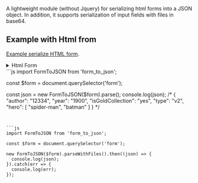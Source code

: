 A lightweight module (without Jquery) for serializing html forms into a JSON object.
In addition, it supports serialization of input fields with files in base64.

## Example with Html from

[Example serialize HTML form](https://codepen.io/dm-kamaev/pen/MWEwJRg?editors=1011).

<details>
<summary>Html Form</summary>
<form action="#">
  <div>
    <label>Author:</label>
    <input type="text" name=author>
  </div>
  <div>
    <label for="">Year:</label>
    <input type="number" name=year>
  </div>

  <div>
    <label class="checkbox">
      <input type="checkbox" name=isGoldCollection value=yes class=checkbox>
      Gold collection
    </label>
  </div>


  <div>
    <label class="radio">
      <input type="radio" value="v1" name="type">
      Variant 1
    </label>
  </div>


  <div>
    <label class="radio">
      <input type="radio" value="v2" name="type">
      Variant 2
    </label>
  </div>

  <div style=margin-top:16px>
    <select name="hero" class=select multiple>
      <option>Select hero</option>
      <option value="spider-man">Spider-Man</option>
      <option value="batman">Batman</option>
      <option value="superman">Superman</option>
      <option value="ironman">IronMan</option>
    </select>
  </div>

  <button type="submit">Create</button>
</form>
</details>
```js
import FormToJSON from 'form_to_json';

const $form = document.querySelector('form');

const json = new FormToJSON($form).parse();
console.log(json);
/*
{
  "author": "12334",
  "year": "1900",
  "isGoldCollection": "yes",
  "type": "v2",
  "hero": [
    "spider-man",
    "batman"
  ]
}
*/
```


```js
import FormToJSON from 'form_to_json';

const $form = document.querySelector('form');

new FormToJSON($form).parseWithFiles().then((json) => {
  console.log(json);
}).catch(err => {
  console.log(err);
});
```